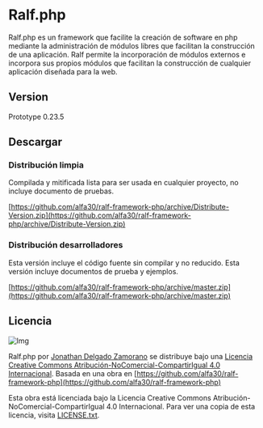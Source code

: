 Ralf.php
========

Ralf.php es un framework que facilite la creación de software en php mediante la administración de módulos libres que facilitan la construcción de una aplicación. Ralf permite la incorporación de módulos externos e incorpora sus propios módulos que facilitan la construcción de cualquier aplicación diseñada para la web.

Version
-------
Prototype 0.23.5

Descargar
---------
### Distribución limpia
Compilada y mitificada lista para ser usada en cualquier proyecto, no incluye documento de pruebas.

[https://github.com/alfa30/ralf-framework-php/archive/Distribute-Version.zip](https://github.com/alfa30/ralf-framework-php/archive/Distribute-Version.zip)

### Distribución desarrolladores
Esta versión incluye el código fuente sin compilar y no reducido. Esta versión incluye documentos de prueba y ejemplos. 

[https://github.com/alfa30/ralf-framework-php/archive/master.zip](https://github.com/alfa30/ralf-framework-php/archive/master.zip)

Licencia
--------

![Img](http://i.creativecommons.org/l/by-nc-sa/4.0/88x31.png)

Ralf.php por [Jonathan Delgado Zamorano](http://jonad.in/) se distribuye bajo una [Licencia Creative Commons Atribución-NoComercial-CompartirIgual 4.0 Internacional](http://creativecommons.org/licenses/by-nc-sa/4.0/). Basada en una obra en [https://github.com/alfa30/ralf-framework-php](https://github.com/alfa30/ralf-framework-php)

Esta obra está licenciada bajo la Licencia Creative Commons Atribución-NoComercial-CompartirIgual 4.0 Internacional. Para ver una copia de esta licencia, visita [LICENSE.txt](https://raw.github.com/alfa30/ralf-framework-php/master/LICENSE.txt).
